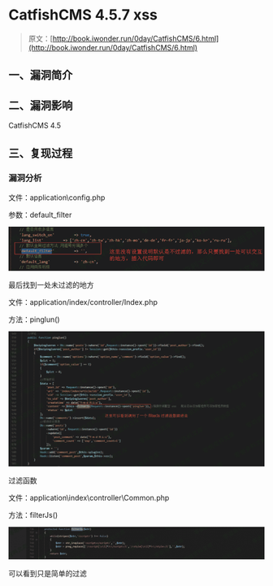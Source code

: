 # CatfishCMS 4.5.7 xss

> 原文：[http://book.iwonder.run/0day/CatfishCMS/6.html](http://book.iwonder.run/0day/CatfishCMS/6.html)

## 一、漏洞简介

## 二、漏洞影响

CatfishCMS 4.5

## 三、复现过程

### 漏洞分析

文件：application\config.php

参数：default_filter

![image](img/5c7835ece66a12bb7876260c4a343999.png)

最后找到一处未过滤的地方

文件：application/index/controller/Index.php

方法：pinglun()

![image](img/be79a628bc26f25b827ab6a3eed911f1.png)

过滤函数

文件：application\index\controller\Common.php

方法：filterJs()

![image](img/e14fc6297780ca21c81882f9abe085d1.png)

可以看到只是简单的过滤